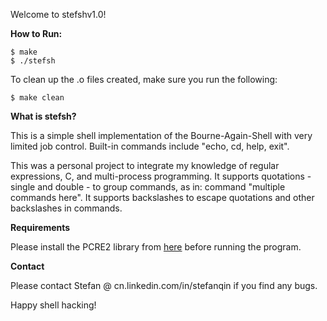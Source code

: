 Welcome to stefshv1.0!

<b>How to Run:</b>
```
$ make
$ ./stefsh
```

To clean up the .o files created, make sure you run the following:
```
$ make clean
```

<b>What is stefsh?</b>

This is a simple shell implementation of the Bourne-Again-Shell with very limited job control.
Built-in commands include "echo, cd, help, exit".

This was a personal project to integrate my knowledge of regular expressions, C, and multi-process programming.
It supports quotations - single and double - to group commands, as in: command "multiple commands here".
It supports backslashes to escape quotations and other backslashes in commands.

<b>Requirements</b>

Please install the PCRE2 library from [here](http://www.pcre.org/current/doc/html/pcre2.html) before running the program.

<b>Contact</b>

Please contact Stefan @ cn.linkedin.com/in/stefanqin if you find any bugs.

Happy shell hacking!
